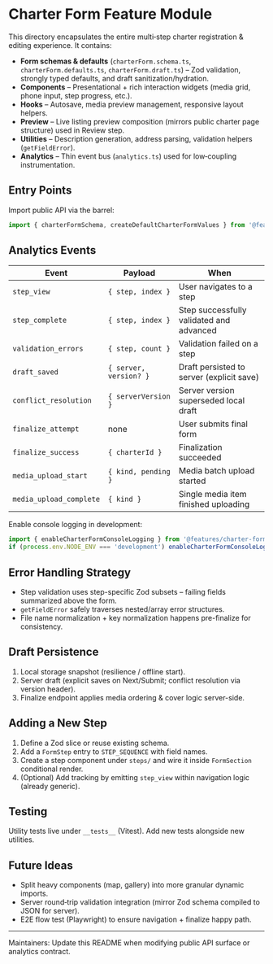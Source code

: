 # Charter Form Feature Module

This directory encapsulates the entire multi‑step charter registration & editing experience. It contains:

- **Form schemas & defaults** (`charterForm.schema.ts`, `charterForm.defaults.ts`, `charterForm.draft.ts`) – Zod validation, strongly typed defaults, and draft sanitization/hydration.
- **Components** – Presentational + rich interaction widgets (media grid, phone input, step progress, etc.).
- **Hooks** – Autosave, media preview management, responsive layout helpers.
- **Preview** – Live listing preview composition (mirrors public charter page structure) used in Review step.
- **Utilities** – Description generation, address parsing, validation helpers (`getFieldError`).
- **Analytics** – Thin event bus (`analytics.ts`) used for low‑coupling instrumentation.

## Entry Points

Import public API via the barrel:

```ts
import { charterFormSchema, createDefaultCharterFormValues } from '@features/charter-form';
```

## Analytics Events

| Event | Payload | When |
|-------|---------|------|
| `step_view` | `{ step, index }` | User navigates to a step |
| `step_complete` | `{ step, index }` | Step successfully validated and advanced |
| `validation_errors` | `{ step, count }` | Validation failed on a step |
| `draft_saved` | `{ server, version? }` | Draft persisted to server (explicit save) |
| `conflict_resolution` | `{ serverVersion }` | Server version superseded local draft |
| `finalize_attempt` | none | User submits final form |
| `finalize_success` | `{ charterId }` | Finalization succeeded |
| `media_upload_start` | `{ kind, pending }` | Media batch upload started |
| `media_upload_complete` | `{ kind }` | Single media item finished uploading |

Enable console logging in development:

```ts
import { enableCharterFormConsoleLogging } from '@features/charter-form/analytics';
if (process.env.NODE_ENV === 'development') enableCharterFormConsoleLogging();
```

## Error Handling Strategy

- Step validation uses step-specific Zod subsets – failing fields summarized above the form.
- `getFieldError` safely traverses nested/array error structures.
- File name normalization + key normalization happens pre-finalize for consistency.

## Draft Persistence

1. Local storage snapshot (resilience / offline start).
2. Server draft (explicit saves on Next/Submit; conflict resolution via version header).
3. Finalize endpoint applies media ordering & cover logic server-side.

## Adding a New Step

1. Define a Zod slice or reuse existing schema.
2. Add a `FormStep` entry to `STEP_SEQUENCE` with field names.
3. Create a step component under `steps/` and wire it inside `FormSection` conditional render.
4. (Optional) Add tracking by emitting `step_view` within navigation logic (already generic).

## Testing

Utility tests live under `__tests__` (Vitest). Add new tests alongside new utilities.

## Future Ideas

- Split heavy components (map, gallery) into more granular dynamic imports.
- Server round‑trip validation integration (mirror Zod schema compiled to JSON for server).
- E2E flow test (Playwright) to ensure navigation + finalize happy path.

---
Maintainers: Update this README when modifying public API surface or analytics contract.
